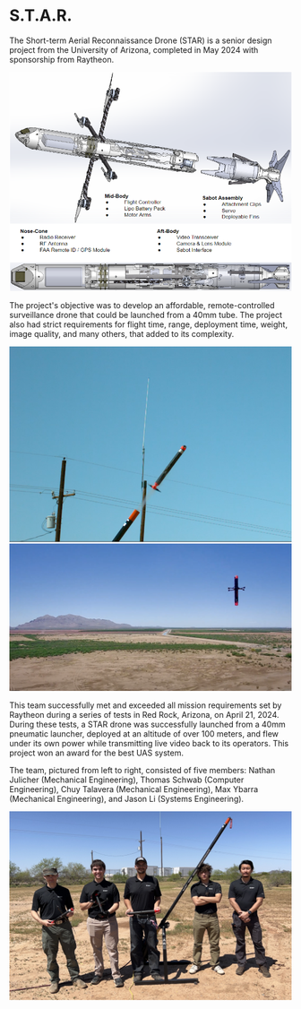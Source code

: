 # S.T.A.R.
The Short-term Aerial Reconnaissance Drone (STAR) is a senior design project from the University of Arizona, completed in May 2024 with sponsorship from Raytheon.

![Star 3d render](/images/Star%203d%202.PNG)

The project's objective was to develop an affordable, remote-controlled surveillance drone that could be launched from a 40mm tube. The project also had strict requirements for flight time, range, deployment time, weight, image quality, and many others, that added to its complexity.

![STAR going up](/images/Star%20air%20going%20up.PNG)
![STAR in the air](/images/Star%20air%201.PNG)

This team successfully met and exceeded all mission requirements set by Raytheon during a series of tests in Red Rock, Arizona, on April 21, 2024. During these tests, a STAR drone was successfully launched from a 40mm pneumatic launcher, deployed at an altitude of over 100 meters, and flew under its own power while transmitting live video back to its operators.
This project won an award for the best UAS system.

The team, pictured from left to right, consisted of five members: Nathan Julicher (Mechanical Engineering), Thomas Schwab (Computer Engineering), Chuy Talavera (Mechanical Engineering), Max Ybarra (Mechanical Engineering), and Jason Li (Systems Engineering).

![The STAR team](/images/IMG_1754.jpg)
